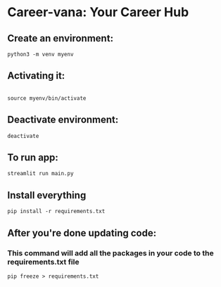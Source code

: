 # Career-vana: Your Career Hub

## Create an environment: 
```
python3 -m venv myenv

```

## Activating it:

```

source myenv/bin/activate
```

## Deactivate environment:

```
deactivate

```
## To run app:

```
streamlit run main.py
```

## Install everything
```
pip install -r requirements.txt

```

## After you're done updating code:
### This command will add all the packages in your code to the requirements.txt file

```
pip freeze > requirements.txt

```





